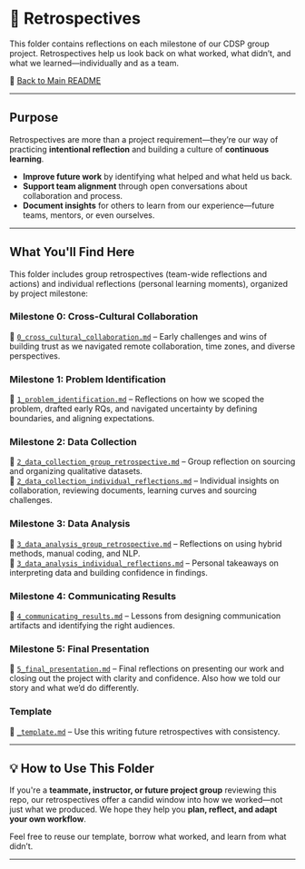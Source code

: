 # 🔄 Retrospectives

This folder contains reflections on each milestone of our CDSP group project.
Retrospectives help us look back on what worked, what didn’t, and what we
learned—individually and as a team.

🔗 [Back to Main README](../../README.md)

---

## Purpose

Retrospectives are more than a project requirement—they’re our way of
practicing **intentional reflection** and building a culture of **continuous learning**.

* **Improve future work** by identifying what helped and what held us back.
* **Support team alignment** through open conversations about collaboration and process.
* **Document insights** for others to learn from our experience—future teams,
  mentors, or even ourselves.

---

## What You'll Find Here

This folder includes group retrospectives (team-wide reflections and actions)
and individual reflections (personal learning moments), organized by project milestone:
<!-- markdownlint-disable MD033 MD013 MD036-->
### **Milestone 0: Cross-Cultural Collaboration**

👥  [`0_cross_cultural_collaboration.md`](./0_cross_cultural_collaboration.md) – Early challenges and wins of building trust as we navigated remote collaboration, time zones, and diverse perspectives.  

### **Milestone 1: Problem Identification**

👥  [`1_problem_identification.md`](./1_problem_identification.md) – Reflections on how we scoped the problem, drafted early RQs, and navigated
uncertainty by defining boundaries, and aligning expectations.

### **Milestone 2: Data Collection**

👥 [`2_data_collection_group_retrospective.md`](./2_data_collection_group_retrospective.md) – Group reflection on sourcing and organizing qualitative datasets.  
🧍 [`2_data_collection_individual_reflections.md`](./2_data_collection_individual_reflections.md) – Individual insights on collaboration, reviewing documents, learning curves and sourcing challenges.

### **Milestone 3: Data Analysis**

👥 [`3_data_analysis_group_retrospective.md`](./3_data_analysis_group_retrospective.md) – Reflections on using hybrid methods, manual coding, and NLP.  
🧍 [`3_data_analysis_individual_reflections.md`](./3_data_analysis_individual_reflections.md) – Personal takeaways on interpreting data and building confidence in findings.

### **Milestone 4: Communicating Results**

👥 [`4_communicating_results.md`](./4_communicating_results.md) – Lessons from designing communication artifacts and identifying the right audiences.

### **Milestone 5: Final Presentation**

👥 [`5_final_presentation.md`](./5_final_presentation.md) – Final reflections on presenting our work and closing out the project with clarity and confidence. Also how we told our story and what we’d do differently.

### **Template**

📄 [`_template.md`](./_template.md) – Use this writing future retrospectives with consistency.

---

## 💡 How to Use This Folder

If you're a **teammate, instructor, or future project group** reviewing this repo, our retrospectives offer a candid window into how we worked—not just what we produced. We hope they help you **plan, reflect, and adapt your own workflow**.

Feel free to reuse our template, borrow what worked, and learn from what didn’t.

---
